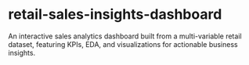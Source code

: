# retail-sales-insights-dashboard
An interactive sales analytics dashboard built from a multi-variable retail dataset, featuring KPIs, EDA, and visualizations for actionable business insights.
